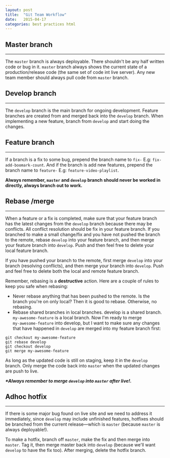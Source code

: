 ```yaml
---
layout: post
title:  "Git Team Workflow"
date:   2015-04-17
categories: best practices html
---
```


## Master branch
---
The `master` branch is always deployable. There shouldn't be any half written code or bug in it.
`master` branch always shows the current state of a production/release code (the same set of code int live server).
Any new team member should always pull code from `master` branch.

## Develop branch
---
The `develop` branch is the main branch for ongoing development. Feature branches are created from and merged back into the `develop` branch.
When implementing a new feature, branch from `develop` and start doing the changes.

## Feature branch
---
If a branch is a fix to some bug, prepend the branch name to `fix-` E.g: `fix-add-boomark-count`.
And if the branch is add new features, prepend the branch name to `feature-` E.g: `feature-video-playlist`.

**Always remember, `master` and `develop` branch should never be worked in directly, always branch out to work.**


## Rebase /merge
---
When a feature or a fix is completed, make sure that your feature branch has the latest changes from the `develop` branch because there may be conflicts.
All conflict resolution should be fix in your feature branch. If you branched to make a small change/fix and you have not pushed the branch to the remote, rebase `develop` into your feature branch, and then merge your feature branch into `develop`. Push and then feel free to delete your local feature branch.

If you have pushed your branch to the remote, first merge `develop` into your branch (resolving conflicts), and then merge your branch into `develop`. Push and feel free to delete both the local and remote feature branch.

Remember, rebasing is a **destructive** action. Here are a couple of rules to keep you safe when rebasing:

* Never rebase anything that has been pushed to the remote. Is the branch you're on only local? Then it is good to rebase. Otherwise, no rebasing.
* Rebase shared branches in local branches. develop is a shared branch. `my‑awesome-feature` is a local branch. Now I'm ready to merge `my‑awesome‑feature` into develop, but I want to make sure any changes that have happened in `develop` are merged into my feature branch first:

```
git checkout my-awesome-feature
git rebase develop
git checkout develop
git merge my-awesome-feature
```


As long as the updated code is still on staging, keep it in the `develop` branch. Only merge the code back into `master` when the updated changes are push to live.

***\*Always remember to merge `develop` into `master` after live!.***

## Adhoc hotfix
---
If there is some major bug found on live site and we need to address it immediately, since `develop` may include unfinished features, hotfixes should be branched from the current release—which is `master` (because `master` is always deployable!).

To make a hotfix, branch off `master`, make the fix and then merge into `master`. Tag it, then merge master back into `develop` (because we'll want `develop` to have the fix too). After merging, delete the hotfix branch.

